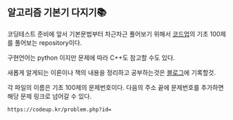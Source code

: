 ## 알고리즘 기본기 다지기📚

코딩테스트 준비에 앞서 기본문법부터 차근차근 풀어보기 위해서 [코드업](https://codeup.kr/problemsetsol.php?psid=23)의 기초 100제를 풀어보는 repository이다.

구현언어는 python 이지만 문제에 따라 C++도 참고할 수도 있다.

새롭게 알게되는 이론이나 책의 내용을 정리하고 공부하는것은 [블로그](https://hee-stories.tistory.com)에 기록할것.

각 파일의 이름은 기초 100제의 문제번호이다. 다음의 주소 끝에 문제번호를 추가하면 해당 문제 링크로 넘어갈 수 있다.
```
https://codeup.kr/problem.php?id=
```
